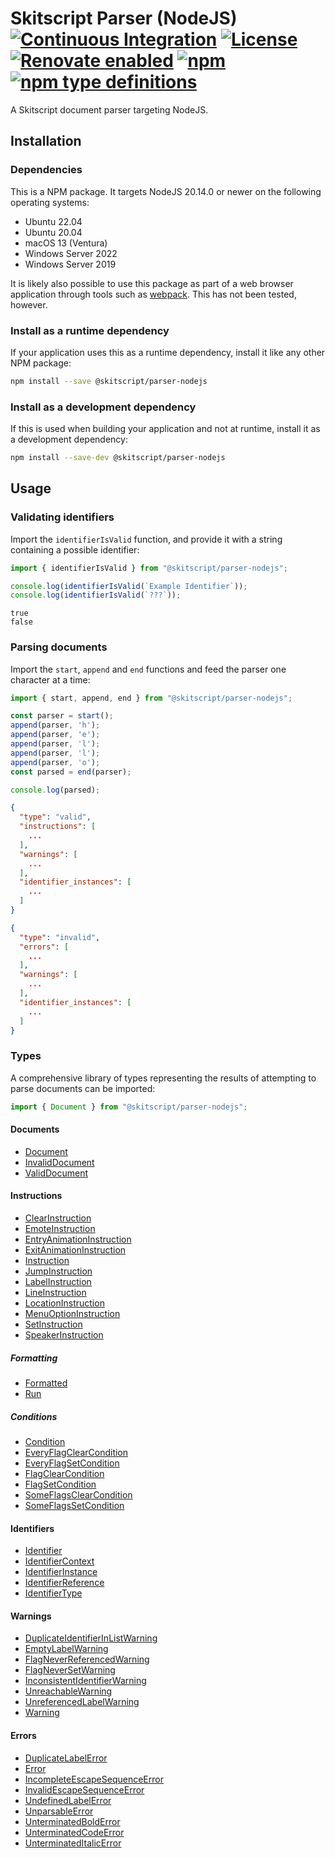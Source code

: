# Skitscript Parser (NodeJS) [![Continuous Integration](https://github.com/skitscript/parser-nodejs/workflows/Continuous%20Integration/badge.svg)](https://github.com/skitscript/parser-nodejs/actions) [![License](https://img.shields.io/github/license/skitscript/parser-nodejs.svg)](https://github.com/skitscript/parser-nodejs/blob/master/license) [![Renovate enabled](https://img.shields.io/badge/renovate-enabled-brightgreen.svg)](https://renovatebot.com/) [![npm](https://img.shields.io/npm/v/@skitscript/parser-nodejs.svg)](https://www.npmjs.com/package/@skitscript/parser-nodejs) [![npm type definitions](https://img.shields.io/npm/types/@skitscript/parser-nodejs.svg)](https://www.npmjs.com/package/@skitscript/parser-nodejs)

A Skitscript document parser targeting NodeJS.

## Installation

### Dependencies

This is a NPM package.  It targets NodeJS 20.14.0 or newer on the following
operating systems:

- Ubuntu 22.04
- Ubuntu 20.04
- macOS 13 (Ventura)
- Windows Server 2022
- Windows Server 2019

It is likely also possible to use this package as part of a web browser
application through tools such as [webpack](https://webpack.js.org/).  This has
not been tested, however.

### Install as a runtime dependency

If your application uses this as a runtime dependency, install it like any other
NPM package:

```bash
npm install --save @skitscript/parser-nodejs
```

### Install as a development dependency

If this is used when building your application and not at runtime, install it as
a development dependency:

```bash
npm install --save-dev @skitscript/parser-nodejs
```

## Usage

### Validating identifiers

Import the `identifierIsValid` function, and provide it with a string containing
a possible identifier:

```typescript
import { identifierIsValid } from "@skitscript/parser-nodejs";

console.log(identifierIsValid(`Example Identifier`));
console.log(identifierIsValid(`???`));
```

```
true
false
```

### Parsing documents

Import the `start`, `append` and `end` functions and feed the parser one
character at a time:

```typescript
import { start, append, end } from "@skitscript/parser-nodejs";

const parser = start();
append(parser, 'h');
append(parser, 'e');
append(parser, 'l');
append(parser, 'l');
append(parser, 'o');
const parsed = end(parser);

console.log(parsed);
```

```json
{
  "type": "valid",
  "instructions": [
    ...
  ],
  "warnings": [
    ...
  ],
  "identifier_instances": [
    ...
  ]
}
```

```json
{
  "type": "invalid",
  "errors": [
    ...
  ],
  "warnings": [
    ...
  ],
  "identifier_instances": [
    ...
  ]
}
```

### Types

A comprehensive library of types representing the results of attempting to parse
documents can be imported:

```typescript
import { Document } from "@skitscript/parser-nodejs";
```

#### Documents

- [Document](./Document)
- [InvalidDocument](./InvalidDocument)
- [ValidDocument](./ValidDocument)

#### Instructions

- [ClearInstruction](./ClearInstruction)
- [EmoteInstruction](./EmoteInstruction)
- [EntryAnimationInstruction](./EntryAnimationInstruction)
- [ExitAnimationInstruction](./ExitAnimationInstruction)
- [Instruction](./Instruction)
- [JumpInstruction](./JumpInstruction)
- [LabelInstruction](./LabelInstruction)
- [LineInstruction](./LineInstruction)
- [LocationInstruction](./LocationInstruction)
- [MenuOptionInstruction](./MenuOptionInstruction)
- [SetInstruction](./SetInstruction)
- [SpeakerInstruction](./SpeakerInstruction)

##### Formatting

- [Formatted](./Formatted)
- [Run](./Run)

##### Conditions

- [Condition](./Condition)
- [EveryFlagClearCondition](./EveryFlagClearCondition)
- [EveryFlagSetCondition](./EveryFlagSetCondition)
- [FlagClearCondition](./FlagClearCondition)
- [FlagSetCondition](./FlagSetCondition)
- [SomeFlagsClearCondition](./SomeFlagsClearCondition)
- [SomeFlagsSetCondition](./SomeFlagsSetCondition)

#### Identifiers

- [Identifier](./Identifier)
- [IdentifierContext](./IdentifierContext)
- [IdentifierInstance](./IdentifierInstance)
- [IdentifierReference](./IdentifierReference)
- [IdentifierType](./IdentifierType)

#### Warnings

- [DuplicateIdentifierInListWarning](./DuplicateIdentifierInListWarning)
- [EmptyLabelWarning](./EmptyLabelWarning)
- [FlagNeverReferencedWarning](./FlagNeverReferencedWarning)
- [FlagNeverSetWarning](./FlagNeverSetWarning)
- [InconsistentIdentifierWarning](./InconsistentIdentifierWarning)
- [UnreachableWarning](./UnreachableWarning)
- [UnreferencedLabelWarning](./UnreferencedLabelWarning)
- [Warning](./Warning)

#### Errors

- [DuplicateLabelError](./DuplicateLabelError)
- [Error](./Error)
- [IncompleteEscapeSequenceError](./IncompleteEscapeSequenceError)
- [InvalidEscapeSequenceError](./InvalidEscapeSequenceError)
- [UndefinedLabelError](./UndefinedLabelError)
- [UnparsableError](./UnparsableError)
- [UnterminatedBoldError](./UnterminatedBoldError)
- [UnterminatedCodeError](./UnterminatedCodeError)
- [UnterminatedItalicError](./UnterminatedItalicError)
